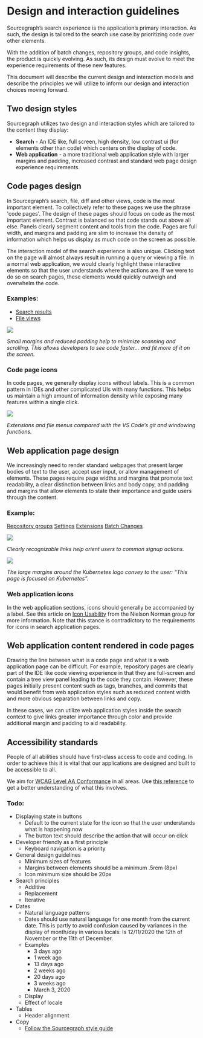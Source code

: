 # Design and interaction guidelines

Sourcegraph’s search experience is the application’s primary interaction. As such, the design is tailored to the search use case by prioritizing code over other elements.

With the addition of batch changes, repository groups, and code insights, the product is quickly evolving. As such, its design must evolve to meet the experience requirements of these new features.

This document will describe the current design and interaction models and describe the principles we will utilize to inform our design and interaction choices moving forward.

## Two design styles

Sourcegraph utilizes two design and interaction styles which are tailored to the content they display:

- **Search** - An IDE like, full screen, high density, low contrast ui (for elements other than code) which centers on the display of code.
- **Web application** - a more traditional web application style with larger margins and padding, increased contrast and standard web page design experience requirements.

## Code pages design

In Sourcegraph’s search, file, diff and other views, code is the most important element. To collectively refer to these pages we use the phrase 'code pages'. The design of these pages should focus on code as the most important element. Contrast is balanced so that code stands out above all else. Panels clearly segment content and tools from the code. Pages are full width, and margins and padding are slim to increase the density of information which helps us display as much code on the screen as possible.

The interaction model of the search experience is also unique. Clicking text on the page will almost always result in running a query or viewing a file. In a normal web application, we would clearly highlight these interactive elements so that the user understands where the actions are. If we were to do so on search pages, these elements would quickly outweigh and overwhelm the code.

### Examples:

- [Search results](https://sourcegraph.com/search?q=repo:%5Egithub%5C.com/sourcegraph/sourcegraph%24+file:.*/go+auth&patternType=literal)
- [File views](https://sourcegraph.com/github.com/sourcegraph/sourcegraph/-/blob/package.json)

<img src='./margins-example.png' />

_Small margins and reduced padding help to minimize scanning and scrolling. This allows developers to see code faster… and fit more of it on the screen._

### Code page icons

In code pages, we generally display icons without labels. This is a common pattern in IDEs and other complicated UIs with many functions. This helps us maintain a high amount of information density while exposing many features within a single click.

<img src='./icons-example.png' />

_Extensions and file menus compared with the VS Code’s git and windowing functions._

## Web application page design

We increasingly need to render standard webpages that present larger bodies of text to the user, accept user input, or allow management of elements. These pages require page widths and margins that promote text readability, a clear distinction between links and body copy, and padding and margins that allow elements to state their importance and guide users through the content.

### Example:

[Repository groups](https://sourcegraph.com/refactor-python2-to-3)
[Settings](https://sourcegraph.com/users/rrhyne/settings)
[Extensions](https://sourcegraph.com/extensions)
[Batch Changes](https://k8s.sgdev.org/batch-changes)

<img src='./signup-example.png' />

_Clearly recognizable links help orient users to common signup actions._

<img src='./large-margin-example.png' />

_The large margins around the Kubernetes logo convey to the user: “This page is focused on Kubernetes”._

### Web application icons

In the web application sections, icons should generally be accompanied by a label. See this article on [Icon Usability](https://www.nngroup.com/articles/icon-usability/) from the Nielson Norman group for more information. Note that this stance is contradictory to the requirements for icons in search application pages.

## Web application content rendered in code pages

Drawing the line between what is a code page and what is a web application page can be difficult. For example, repository pages are clearly part of the IDE like code viewing experience in that they are full-screen and contain a tree view panel leading to the code they contain. However, these pages initially present content such as tags, branches, and commits that would benefit from web application styles such as reduced content width and more obvious separation between links and copy.

In these cases, we can utilize web application styles inside the search context to give links greater importance through color and provide additional margin and padding to aid readability.

## Accessibility standards

People of all abilities should have first-class access to code and coding. In order to achieve this it is vital that our applications are designed and built to be accessible to all.

We aim for [WCAG Level AA Conformance](https://www.w3.org/WAI/WCAG2AA-Conformance) in all areas. Use [this reference](https://www.w3.org/WAI/WCAG21/quickref/?currentsidebar=%23col_customize&levels=aaa&technologies=smil%2Cflash%2Csl) to get a better understanding of what this involves.

### Todo:

- Displaying state in buttons
  - Default to the current state for the icon so that the user understands what is happening now
  - The button text should describe the action that will occur on click
- Developer friendly as a first principle
  - Keyboard navigation is a priority
- General design guidelines
  - Minimum sizes of features
  - Margins between elements should be a minimum .5rem (8px)
  - Icon minimum size should be 20px
- Search principles
  - Additive
  - Replacement
  - Iterative
- Dates
  - Natural language patterns
  - Dates should use natural language for one month from the current date. This is partly to avoid confusion caused by variances in the display of month/day in various locals: Is 12/11/2020 the 12th of November or the 11th of December.
  - Examples
    - 3 days ago
    - 1 week ago
    - 13 days ago
    - 2 weeks ago
    - 20 days ago
    - 3 weeks ago
    - March 3, 2020
  - Display
  - Effect of locale
- Tables
  - Header alignment
- Copy
  - [Follow the Sourcegraph style guide](../../communication/content_guidelines/index.md)

